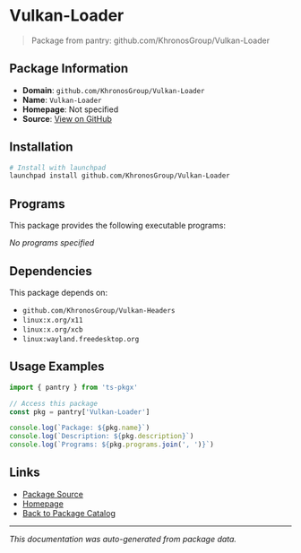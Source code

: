 # Vulkan-Loader

> Package from pantry: github.com/KhronosGroup/Vulkan-Loader

## Package Information

- **Domain**: `github.com/KhronosGroup/Vulkan-Loader`
- **Name**: `Vulkan-Loader`
- **Homepage**: Not specified
- **Source**: [View on GitHub](https://github.com/pkgxdev/pantry/tree/main/projects/github.com/KhronosGroup/Vulkan-Loader/package.yml)

## Installation

```bash
# Install with launchpad
launchpad install github.com/KhronosGroup/Vulkan-Loader
```

## Programs

This package provides the following executable programs:

*No programs specified*

## Dependencies

This package depends on:

- `github.com/KhronosGroup/Vulkan-Headers`
- `linux:x.org/x11`
- `linux:x.org/xcb`
- `linux:wayland.freedesktop.org`

## Usage Examples

```typescript
import { pantry } from 'ts-pkgx'

// Access this package
const pkg = pantry['Vulkan-Loader']

console.log(`Package: ${pkg.name}`)
console.log(`Description: ${pkg.description}`)
console.log(`Programs: ${pkg.programs.join(', ')}`)
```

## Links

- [Package Source](https://github.com/pkgxdev/pantry/tree/main/projects/github.com/KhronosGroup/Vulkan-Loader/package.yml)
- [Homepage](#)
- [Back to Package Catalog](../../../package-catalog.md)

---

*This documentation was auto-generated from package data.*
